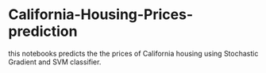 # California-Housing-Prices-prediction
this notebooks predicts the  the prices of California housing using Stochastic Gradient and SVM classifier.  
